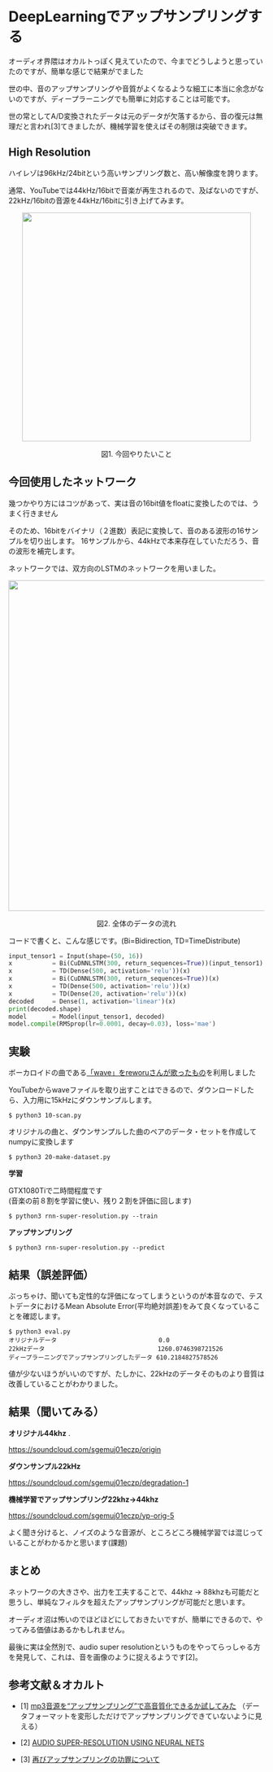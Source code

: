 # DeepLearningでアップサンプリングする
オーディオ界隈はオカルトっぽく見えていたので、今までどうしようと思っていたのですが、簡単な感じで結果がでました  

世の中、音のアップサンプリングや音質がよくなるような細工に本当に余念がないのですが、ディープラーニングでも簡単に対応することは可能です。  

世の常としてA/D変換されたデータは元のデータが欠落するから、音の復元は無理だと言われ[3]てきましたが、機械学習を使えばその制限は突破できます。  


## High Resolution
ハイレゾは96kHz/24bitという高いサンプリング数と、高い解像度を誇ります。  

通常、YouTubeでは44kHz/16bitで音楽が再生されるので、及ばないのですが、22kHz/16bitの音源を44kHz/16bitに引き上げてみます。  

<p align="center">
  <img width="450px" src="https://user-images.githubusercontent.com/4949982/37856908-79a2b6de-2f3a-11e8-9ee7-885d2492a313.png">
</p>
<div align="center"> 図1. 今回やりたいこと </div>

## 今回使用したネットワーク
幾つかやり方にはコツがあって、実は音の16bit値をfloatに変換したのでは、うまく行きません  

そのため、16bitをバイナリ（２進数）表記に変換して、音のある波形の16サンプルを切り出します。 
16サンプルから、44kHzで本来存在していただろう、音の波形を補完します。  

ネットワークでは、双方向のLSTMのネットワークを用いました。  

<p align="center">
  <img width="650px" src="https://user-images.githubusercontent.com/4949982/37856898-6adc7950-2f3a-11e8-823e-5090eb81da1e.png">
</p>
<div align="center"> 図2. 全体のデータの流れ　</div>

コードで書くと、こんな感じです。(Bi=Bidirection, TD=TimeDistribute)
```python
input_tensor1 = Input(shape=(50, 16))
x           = Bi(CuDNNLSTM(300, return_sequences=True))(input_tensor1)
x           = TD(Dense(500, activation='relu'))(x)
x           = Bi(CuDNNLSTM(300, return_sequences=True))(x)
x           = TD(Dense(500, activation='relu'))(x)
x           = TD(Dense(20, activation='relu'))(x)
decoded     = Dense(1, activation='linear')(x)
print(decoded.shape)
model       = Model(input_tensor1, decoded)
model.compile(RMSprop(lr=0.0001, decay=0.03), loss='mae')
```

## 実験
ボーカロイドの曲である[「wave」をreworuさんが歌ったもの](https://www.youtube.com/watch?v=36SxEHQeDi8)を利用しました  

YouTubeからwaveファイルを取り出すことはできるので、ダウンロードしたら、入力用に15kHzにダウンサンプルします。  
```console
$ python3 10-scan.py
```
オリジナルの曲と、ダウンサンプルした曲のペアのデータ・セットを作成してnumpyに変換します  
```console
$ python3 20-make-dataset.py
```
**学習**  

GTX1080Tiで二時間程度です  
(音楽の前８割を学習に使い、残り２割を評価に回します)
```console
$ python3 rnn-super-resolution.py --train
```

**アップサンプリング**  
```console
$ python3 rnn-super-resolution.py --predict
```

## 結果（誤差評価）
ぶっちゃけ、聞いても定性的な評価になってしまうというのが本音なので、テストデータにおけるMean Absolute Error(平均絶対誤差)をみて良くなっていることを確認します。  

```console
$ python3 eval.py              
オリジナルデータ                            0.0
22kHzデータ                               1260.0746398721526
ディープラーニングでアップサンプリングしたデータ 610.2184827578526
```
値が少ないほうがいいのですが、たしかに、22kHzのデータそのものより音質は改善していることがわかりました。  


## 結果（聞いてみる）

**オリジナル44khz** .

https://soundcloud.com/sgemuj01eczp/origin

**ダウンサンプル22kHz**  

https://soundcloud.com/sgemuj01eczp/degradation-1

**機械学習でアップサンプリング22khz->44khz**   

https://soundcloud.com/sgemuj01eczp/yp-orig-5

よく聞き分けると、ノイズのような音源が、ところどころ機械学習では混じっていることがわかるかと思います(課題)  

## まとめ
ネットワークの大きさや、出力を工夫することで、44khz -> 88khzも可能だと思うし、単純なフィルタを超えたアップサンプリングが可能だと思います。  

オーディオ沼は怖いのでほどほどにしておきたいですが、簡単にできるので、やってみる価値はあるかもしれません。  

最後に実は全然別で、audio super resolutionというものをやってらっしゃる方を発見して、これは、音を画像のように捉えるようです[2]。  


## 参考文献＆オカルト
- [1] [mp3音源を“アップサンプリング”で高音質化できるか試してみた](https://kakakumag.com/pc-smartphone/?id=9459) 
（データフォーマットを変形しただけでアップサンプリングできていないように見える）  

- [2] [AUDIO SUPER-RESOLUTION USING NEURAL NETS](https://arxiv.org/pdf/1708.00853.pdf)

- [3] [再びアップサンプリングの功罪について](http://flac.aki.gs/bony/?p=3683)
